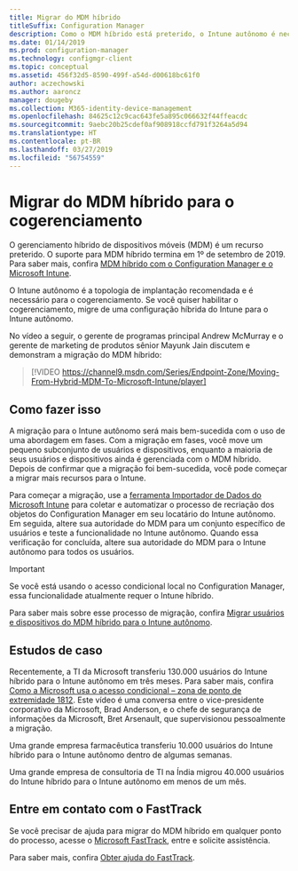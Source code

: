 ```yaml
---
title: Migrar do MDM híbrido
titleSuffix: Configuration Manager
description: Como o MDM híbrido está preterido, o Intune autônomo é necessário para o cogerenciamento.
ms.date: 01/14/2019
ms.prod: configuration-manager
ms.technology: configmgr-client
ms.topic: conceptual
ms.assetid: 456f32d5-8590-499f-a54d-d00618bc61f0
author: aczechowski
ms.author: aaroncz
manager: dougeby
ms.collection: M365-identity-device-management
ms.openlocfilehash: 84625c12c9cac643fe5a895c066632f44ffeacdc
ms.sourcegitcommit: 9aebc20b25cdef0af908918ccfd791f3264a5d94
ms.translationtype: HT
ms.contentlocale: pt-BR
ms.lasthandoff: 03/27/2019
ms.locfileid: "56754559"
---
```

# <a name="migrate-from-hybrid-mdm-for-co-management"></a>Migrar do MDM híbrido para o cogerenciamento

O gerenciamento híbrido de dispositivos móveis (MDM) é um recurso preterido. O suporte para MDM híbrido termina em 1º de setembro de 2019. Para saber mais, confira [MDM híbrido com o Configuration Manager e o Microsoft Intune](/sccm/mdm/understand/hybrid-mobile-device-management).

O Intune autônomo é a topologia de implantação recomendada e é necessário para o cogerenciamento. Se você quiser habilitar o cogerenciamento, migre de uma configuração híbrida do Intune para o Intune autônomo. 

No vídeo a seguir, o gerente de programas principal Andrew McMurray e o gerente de marketing de produtos sênior Mayunk Jain discutem e demonstram a migração do MDM híbrido:

> [!VIDEO https://channel9.msdn.com/Series/Endpoint-Zone/Moving-From-Hybrid-MDM-To-Microsoft-Intune/player]



## <a name="how-to-do-it"></a>Como fazer isso

A migração para o Intune autônomo será mais bem-sucedida com o uso de uma abordagem em fases. Com a migração em fases, você move um pequeno subconjunto de usuários e dispositivos, enquanto a maioria de seus usuários e dispositivos ainda é gerenciada com o MDM híbrido. Depois de confirmar que a migração foi bem-sucedida, você pode começar a migrar mais recursos para o Intune.

Para começar a migração, use a [ferramenta Importador de Dados do Microsoft Intune](/sccm/mdm/deploy-use/migrate-import-data) para coletar e automatizar o processo de recriação dos objetos do Configuration Manager em seu locatário do Intune autônomo. Em seguida, altere sua autoridade do MDM para um conjunto específico de usuários e teste a funcionalidade no Intune autônomo. Quando essa verificação for concluída, altere sua autoridade do MDM para o Intune autônomo para todos os usuários.

> [!Important]  
> Se você está usando o acesso condicional local no Configuration Manager, essa funcionalidade atualmente requer o Intune híbrido.  

Para saber mais sobre esse processo de migração, confira [Migrar usuários e dispositivos do MDM híbrido para o Intune autônomo](/sccm/mdm/deploy-use/migrate-hybridmdm-to-intunesa).



## <a name="case-studies"></a>Estudos de caso

Recentemente, a TI da Microsoft transferiu 130.000 usuários do Intune híbrido para o Intune autônomo em três meses. Para saber mais, confira [Como a Microsoft usa o acesso condicional – zona de ponto de extremidade 1812](https://youtu.be/offk-KH7eIA?t=651). Este vídeo é uma conversa entre o vice-presidente corporativo da Microsoft, Brad Anderson, e o chefe de segurança de informações da Microsoft, Bret Arsenault, que supervisionou pessoalmente a migração. 

Uma grande empresa farmacêutica transferiu 10.000 usuários do Intune híbrido para o Intune autônomo dentro de algumas semanas.

Uma grande empresa de consultoria de TI na Índia migrou 40.000 usuários do Intune híbrido para o Intune autônomo em menos de um mês.



## <a name="contact-fasttrack"></a>Entre em contato com o FastTrack

Se você precisar de ajuda para migrar do MDM híbrido em qualquer ponto do processo, acesse o [Microsoft FastTrack](https://Microsoft.com/FastTrack/), entre e solicite assistência. 

Para saber mais, confira [Obter ajuda do FastTrack](/sccm/comanage/quickstart-fasttrack). 

